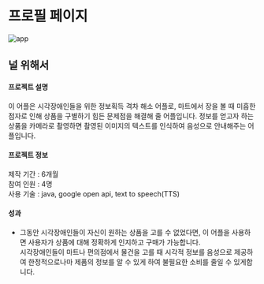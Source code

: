 # 프로필 페이지

![app](https://user-images.githubusercontent.com/114633626/214784901-9e4fe956-0401-416e-9445-22a468e80816.png)

 ## 널 위해서
  #### 프로젝트 설명
   이 어플은 시각장애인들을 위한 정보획득 격차 해소 어플로, 마트에서 장을 볼 때 미흡한 점자로 인해 상품을 구별하기 힘든 문제점을 해결해 줄 어플입니다. 정보를 얻고자 하는 상품을 카메라로 촬영하면 촬영된 이미지의 텍스트를 인식하여 음성으로 안내해주는 어플입니다.
   
  #### 프로젝트 정보
   제작 기간 : 6개월 <br />
   참여 인원 : 4명 <br />
   사용 기술 : java, google open api, text to speech(TTS)
   
  #### 성과
   - 그동안 시각장애인들이 자신이 원하는 상품을 고를 수 없었다면, 이 어플을 사용하면 사용자가 상품에 대해 정확하게 인지하고 구매가 가능합니다. <br />
   시각장애인들이 마트나 편의점에서 물건을 고를 때 시각적 정보를 음성으로 제공하여 한정적으로나마 제품의 정보를 알 수 있게 하여 불필요한 소비를 줄일 수 있게합니다.

